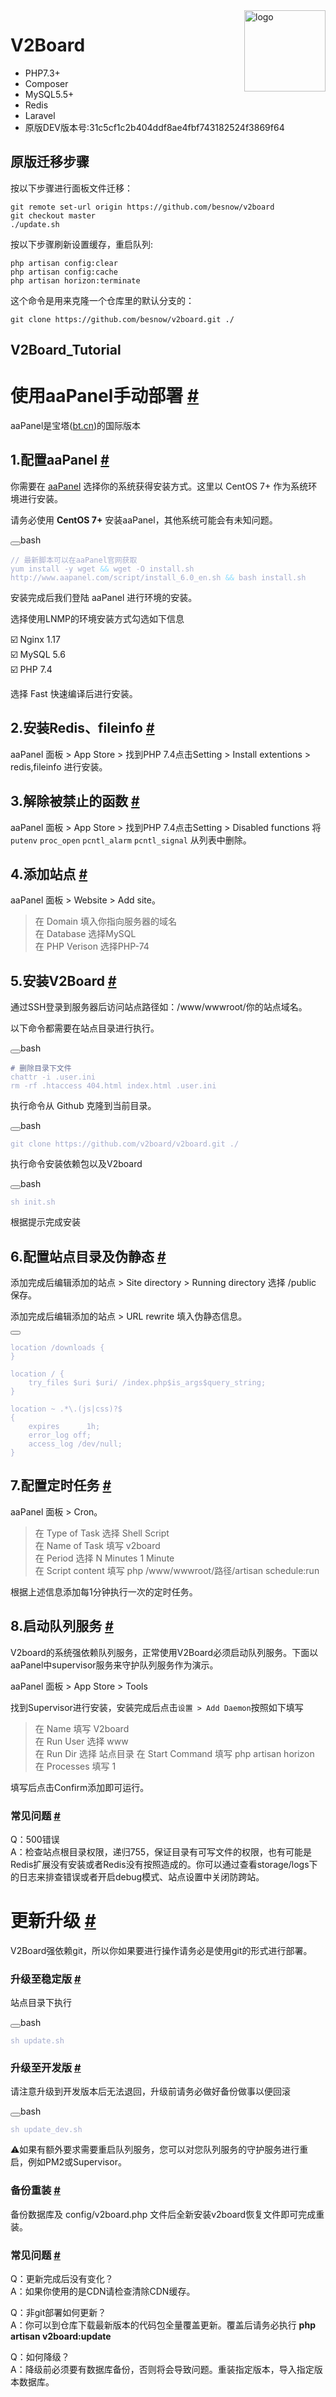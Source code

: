 <img src="https://avatars.githubusercontent.com/u/56885001?s=200&v=4" alt="logo" width="130" height="130" align="right"/>

# **V2Board**

- PHP7.3+
- Composer
- MySQL5.5+
- Redis
- Laravel
- 原版DEV版本号:31c5cf1c2b404ddf8ae4fbf743182524f3869f64


## 原版迁移步骤

按以下步骤进行面板文件迁移：

    git remote set-url origin https://github.com/besnow/v2board  
    git checkout master  
    ./update.sh  


按以下步骤刷新设置缓存，重启队列:

    php artisan config:clear
    php artisan config:cache
    php artisan horizon:terminate

这个命令是用来克隆一个仓库里的默认分支的：

    git clone https://github.com/besnow/v2board.git ./


## V2Board_Tutorial

<h1 id="使用aapanel手动部署" tabindex="-1">使用aaPanel手动部署 <a class="header-anchor" href="#使用aapanel手动部署" aria-hidden="true">#</a></h1><p>aaPanel是宝塔(<a href="http://bt.cn" target="_blank" rel="noreferrer">bt.cn</a>)的国际版本</p><h2 id="_1-配置aapanel" tabindex="-1">1.配置aaPanel <a class="header-anchor" href="#_1-配置aapanel" aria-hidden="true">#</a></h2><p>你需要在 <a href="https://forum.aapanel.com/d/9-aapanel-linux-panel-6-5-4-installation-tutorial" target="_blank" rel="noreferrer">aaPanel</a> 选择你的系统获得安装方式。这里以 CentOS 7+ 作为系统环境进行安装。</p><p>请务必使用 <strong>CentOS 7+</strong> 安装aaPanel，其他系统可能会有未知问题。</p><div class="language-bash"><button title="Copy Code" class="copy"></button><span class="lang">bash</span><pre class="shiki"><code><span class="line"><span style="color:#A6ACCD;">// 最新脚本可以在aaPanel官网获取</span></span>
<span class="line"><span style="color:#A6ACCD;">yum install -y wget </span><span style="color:#89DDFF;">&amp;&amp;</span><span style="color:#A6ACCD;"> wget -O install.sh http://www.aapanel.com/script/install_6.0_en.sh </span><span style="color:#89DDFF;">&amp;&amp;</span><span style="color:#A6ACCD;"> bash install.sh</span></span>
<span class="line"></span></code></pre></div><p>安装完成后我们登陆 aaPanel 进行环境的安装。</p><p>选择使用LNMP的环境安装方式勾选如下信息</p><p>☑️ Nginx 1.17<br> ☑️ MySQL 5.6<br> ☑️ PHP 7.4</p><p>选择 Fast 快速编译后进行安装。</p><h2 id="_2-安装redis、fileinfo" tabindex="-1">2.安装Redis、fileinfo <a class="header-anchor" href="#_2-安装redis、fileinfo" aria-hidden="true">#</a></h2><p>aaPanel 面板 &gt; App Store &gt; 找到PHP 7.4点击Setting &gt; Install extentions &gt; redis,fileinfo 进行安装。</p><h2 id="_3-解除被禁止的函数" tabindex="-1">3.解除被禁止的函数 <a class="header-anchor" href="#_3-解除被禁止的函数" aria-hidden="true">#</a></h2><p>aaPanel 面板 &gt; App Store &gt; 找到PHP 7.4点击Setting &gt; Disabled functions 将 <code>putenv</code> <code>proc_open</code> <code>pcntl_alarm</code> <code>pcntl_signal</code> 从列表中删除。</p><h2 id="_4-添加站点" tabindex="-1">4.添加站点 <a class="header-anchor" href="#_4-添加站点" aria-hidden="true">#</a></h2><p>aaPanel 面板 &gt; Website &gt; Add site。</p><blockquote><p>在 Domain 填入你指向服务器的域名<br> 在 Database 选择MySQL<br> 在 PHP Verison 选择PHP-74</p></blockquote><h2 id="_5-安装v2board" tabindex="-1">5.安装V2Board <a class="header-anchor" href="#_5-安装v2board" aria-hidden="true">#</a></h2><p>通过SSH登录到服务器后访问站点路径如：/www/wwwroot/你的站点域名。</p><p>以下命令都需要在站点目录进行执行。</p><div class="language-bash"><button title="Copy Code" class="copy"></button><span class="lang">bash</span><pre class="shiki"><code><span class="line"><span style="color:#676E95;"># 删除目录下文件</span></span>
<span class="line"><span style="color:#A6ACCD;">chattr -i .user.ini</span></span>
<span class="line"><span style="color:#A6ACCD;">rm -rf .htaccess 404.html index.html .user.ini</span></span>
<span class="line"></span></code></pre></div><p>执行命令从 Github 克隆到当前目录。</p><div class="language-bash"><button title="Copy Code" class="copy"></button><span class="lang">bash</span><pre class="shiki"><code><span class="line"><span style="color:#A6ACCD;">git clone https://github.com/v2board/v2board.git ./</span></span>
<span class="line"></span></code></pre></div><p>执行命令安装依赖包以及V2board</p><div class="language-bash"><button title="Copy Code" class="copy"></button><span class="lang">bash</span><pre class="shiki"><code><span class="line"><span style="color:#A6ACCD;">sh init.sh</span></span>
<span class="line"></span></code></pre></div><p>根据提示完成安装</p><h2 id="_6-配置站点目录及伪静态" tabindex="-1">6.配置站点目录及伪静态 <a class="header-anchor" href="#_6-配置站点目录及伪静态" aria-hidden="true">#</a></h2><p>添加完成后编辑添加的站点 &gt; Site directory &gt; Running directory 选择 /public 保存。</p><p>添加完成后编辑添加的站点 &gt; URL rewrite 填入伪静态信息。</p><div class="language-"><button title="Copy Code" class="copy"></button><span class="lang"></span><pre class="shiki"><code><span class="line"><span style="color:#A6ACCD;">location /downloads {</span></span>
<span class="line"><span style="color:#A6ACCD;">}</span></span>
<span class="line"><span style="color:#A6ACCD;"></span></span>
<span class="line"><span style="color:#A6ACCD;">location / {  </span></span>
<span class="line"><span style="color:#A6ACCD;">    try_files $uri $uri/ /index.php$is_args$query_string;  </span></span>
<span class="line"><span style="color:#A6ACCD;">}</span></span>
<span class="line"><span style="color:#A6ACCD;"></span></span>
<span class="line"><span style="color:#A6ACCD;">location ~ .*\.(js|css)?$</span></span>
<span class="line"><span style="color:#A6ACCD;">{</span></span>
<span class="line"><span style="color:#A6ACCD;">    expires      1h;</span></span>
<span class="line"><span style="color:#A6ACCD;">    error_log off;</span></span>
<span class="line"><span style="color:#A6ACCD;">    access_log /dev/null; </span></span>
<span class="line"><span style="color:#A6ACCD;">}</span></span>
<span class="line"><span style="color:#A6ACCD;"></span></span></code></pre></div><h2 id="_7-配置定时任务" tabindex="-1">7.配置定时任务 <a class="header-anchor" href="#_7-配置定时任务" aria-hidden="true">#</a></h2><p>aaPanel 面板 &gt; Cron。</p><blockquote><p>在 Type of Task 选择 Shell Script<br> 在 Name of Task 填写 v2board<br> 在 Period 选择 N Minutes 1 Minute<br> 在 Script content 填写 php /www/wwwroot/路径/artisan schedule:run</p></blockquote><p>根据上述信息添加每1分钟执行一次的定时任务。</p><h2 id="_8-启动队列服务" tabindex="-1">8.启动队列服务 <a class="header-anchor" href="#_8-启动队列服务" aria-hidden="true">#</a></h2><p>V2board的系统强依赖队列服务，正常使用V2Board必须启动队列服务。下面以aaPanel中supervisor服务来守护队列服务作为演示。</p><p>aaPanel 面板 &gt; App Store &gt; Tools</p><p>找到Supervisor进行安装，安装完成后点击<code>设置 &gt; Add Daemon</code>按照如下填写</p><blockquote><p>在 Name 填写 V2board<br> 在 Run User 选择 www<br> 在 Run Dir 选择 站点目录 在 Start Command 填写 php artisan horizon 在 Processes 填写 1</p></blockquote><p>填写后点击Confirm添加即可运行。</p><h3 id="常见问题" tabindex="-1">常见问题 <a class="header-anchor" href="#常见问题" aria-hidden="true">#</a></h3><p>Q：500错误<br> A：检查站点根目录权限，递归755，保证目录有可写文件的权限，也有可能是Redis扩展没有安装或者Redis没有按照造成的。你可以通过查看storage/logs下的日志来排查错误或者开启debug模式、站点设置中关闭防跨站。</p>

<h1 id="更新升级" tabindex="-1">更新升级 <a class="header-anchor" href="#更新升级" aria-hidden="true">#</a></h1><p>V2Board强依赖git，所以你如果要进行操作请务必是使用git的形式进行部署。</p><h3 id="升级至稳定版" tabindex="-1">升级至稳定版 <a class="header-anchor" href="#升级至稳定版" aria-hidden="true">#</a></h3><p>站点目录下执行</p><div class="language-bash"><button title="Copy Code" class="copy"></button><span class="lang">bash</span><pre class="shiki"><code><span class="line"><span style="color:#A6ACCD;">sh update.sh</span></span>
<span class="line"></span></code></pre></div><h3 id="升级至开发版" tabindex="-1">升级至开发版 <a class="header-anchor" href="#升级至开发版" aria-hidden="true">#</a></h3><p>请注意升级到开发版本后无法退回，升级前请务必做好备份做事以便回滚</p><div class="language-bash"><button title="Copy Code" class="copy"></button><span class="lang">bash</span><pre class="shiki"><code><span class="line"><span style="color:#A6ACCD;">sh update_dev.sh</span></span>
<span class="line"></span></code></pre></div><p>⚠️如果有额外要求需要重启队列服务，您可以对您队列服务的守护服务进行重启，例如PM2或Supervisor。</p><h3 id="备份重装" tabindex="-1">备份重装 <a class="header-anchor" href="#备份重装" aria-hidden="true">#</a></h3><p>备份数据库及 config/v2board.php 文件后全新安装v2board恢复文件即可完成重装。</p><h3 id="常见问题" tabindex="-1">常见问题 <a class="header-anchor" href="#常见问题" aria-hidden="true">#</a></h3><p>Q：更新完成后没有变化？<br> A：如果你使用的是CDN请检查清除CDN缓存。</p><p>Q：非git部署如何更新？<br> A：你可以到仓库下载最新版本的代码包全量覆盖更新。覆盖后请务必执行 <strong>php artisan v2board:update</strong></p><p>Q：如何降级？<br> A：降级前必须要有数据库备份，否则将会导致问题。重装指定版本，导入指定版本数据库。</p>

